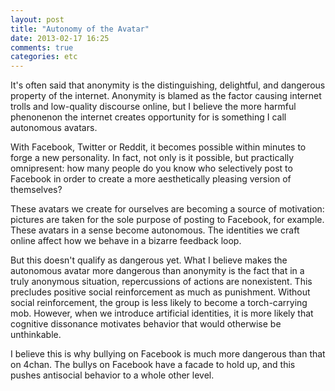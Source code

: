 ```yaml
---
layout: post
title: "Autonomy of the Avatar"
date: 2013-02-17 16:25
comments: true
categories: etc
---
```

<p>It's often said that anonymity is the distinguishing, delightful, and dangerous property of the internet. 
Anonymity is blamed as the factor causing internet trolls and low-quality
discourse online, but I believe the more harmful phenonenon the internet creates
opportunity for is something I call autonomous avatars. 
<br>
<p>With Facebook, Twitter or Reddit, it becomes possible within minutes to forge a 
new personality. In fact, not only is it possible, but practically omnipresent: how
many people do you know who selectively post to Facebook in order to create a more
aesthetically pleasing version of themselves?
<br>
<p>These avatars we create for ourselves are becoming a source of motivation: 
pictures are taken for the sole purpose of posting to Facebook, for example.
These avatars in a sense become autonomous. The identities we craft online 
affect how we behave in a bizarre feedback loop.
<br>
<p>But this doesn't qualify as dangerous yet. What I believe makes the autonomous
avatar more dangerous than anonymity is the fact that in a truly anonymous situation,
repercussions of actions are nonexistent. This precludes positive social reinforcement as
much as punishment. Without social reinforcement, the group is less likely to become
a torch-carrying mob. However, when we introduce artificial identities, it is more likely
that cognitive dissonance motivates behavior that would otherwise be unthinkable.
<br>
<p>I believe this is why bullying on Facebook is much more dangerous than that on 4chan.
The bullys on Facebook have a facade to hold up, and this pushes antisocial behavior to a whole other level.
